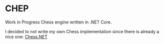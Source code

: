 # CHEP
Work in Progress Chess engine written in .NET Core.

I decided to not write my own Chess implementation since there is already a nice one: [Chess.NET](https://github.com/ProgramFOX/Chess.NET)
